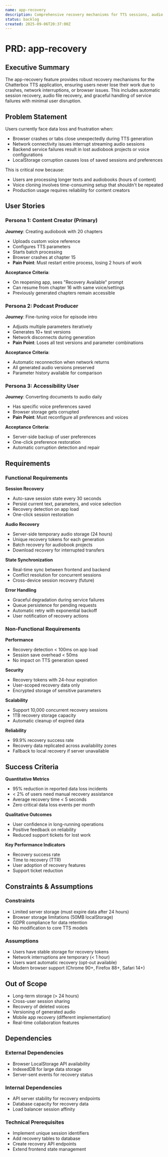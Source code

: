 ```yaml
---
name: app-recovery
description: Comprehensive recovery mechanisms for TTS sessions, audio data, and application state
status: backlog
created: 2025-09-06T20:37:00Z
---
```


# PRD: app-recovery

## Executive Summary

The app-recovery feature provides robust recovery mechanisms for the Chatterbox TTS application, ensuring users never lose their work due to crashes, network interruptions, or browser issues. This includes automatic session recovery, audio file recovery, and graceful handling of service failures with minimal user disruption.

## Problem Statement

Users currently face data loss and frustration when:
- Browser crashes or tabs close unexpectedly during TTS generation
- Network connectivity issues interrupt streaming audio sessions
- Backend service failures result in lost audiobook projects or voice configurations
- LocalStorage corruption causes loss of saved sessions and preferences

This is critical now because:
- Users are processing longer texts and audiobooks (hours of content)
- Voice cloning involves time-consuming setup that shouldn't be repeated
- Production usage requires reliability for content creators

## User Stories

### Persona 1: Content Creator (Primary)
**Journey**: Creating audiobook with 20 chapters
- Uploads custom voice reference
- Configures TTS parameters
- Starts batch processing
- Browser crashes at chapter 15
- **Pain Point**: Must restart entire process, losing 2 hours of work

**Acceptance Criteria**:
- On reopening app, sees "Recovery Available" prompt
- Can resume from chapter 16 with same voice/settings
- Previously generated chapters remain accessible

### Persona 2: Podcast Producer
**Journey**: Fine-tuning voice for episode intro
- Adjusts multiple parameters iteratively
- Generates 10+ test versions
- Network disconnects during generation
- **Pain Point**: Loses all test versions and parameter combinations

**Acceptance Criteria**:
- Automatic reconnection when network returns
- All generated audio versions preserved
- Parameter history available for comparison

### Persona 3: Accessibility User
**Journey**: Converting documents to audio daily
- Has specific voice preferences saved
- Browser storage gets corrupted
- **Pain Point**: Must reconfigure all preferences and voices

**Acceptance Criteria**:
- Server-side backup of user preferences
- One-click preference restoration
- Automatic corruption detection and repair

## Requirements

### Functional Requirements

**Session Recovery**
- Auto-save session state every 30 seconds
- Persist current text, parameters, and voice selection
- Recovery detection on app load
- One-click session restoration

**Audio Recovery**
- Server-side temporary audio storage (24 hours)
- Unique recovery tokens for each generation
- Batch recovery for audiobook projects
- Download recovery for interrupted transfers

**State Synchronization**
- Real-time sync between frontend and backend
- Conflict resolution for concurrent sessions
- Cross-device session recovery (future)

**Error Handling**
- Graceful degradation during service failures
- Queue persistence for pending requests
- Automatic retry with exponential backoff
- User notification of recovery actions

### Non-Functional Requirements

**Performance**
- Recovery detection < 100ms on app load
- Session save overhead < 50ms
- No impact on TTS generation speed

**Security**
- Recovery tokens with 24-hour expiration
- User-scoped recovery data only
- Encrypted storage of sensitive parameters

**Scalability**
- Support 10,000 concurrent recovery sessions
- 1TB recovery storage capacity
- Automatic cleanup of expired data

**Reliability**
- 99.9% recovery success rate
- Recovery data replicated across availability zones
- Fallback to local recovery if server unavailable

## Success Criteria

**Quantitative Metrics**
- 95% reduction in reported data loss incidents
- < 2% of users need manual recovery assistance
- Average recovery time < 5 seconds
- Zero critical data loss events per month

**Qualitative Outcomes**
- User confidence in long-running operations
- Positive feedback on reliability
- Reduced support tickets for lost work

**Key Performance Indicators**
- Recovery success rate
- Time to recovery (TTR)
- User adoption of recovery features
- Support ticket reduction

## Constraints & Assumptions

### Constraints
- Limited server storage (must expire data after 24 hours)
- Browser storage limitations (50MB localStorage)
- GDPR compliance for data retention
- No modification to core TTS models

### Assumptions
- Users have stable storage for recovery tokens
- Network interruptions are temporary (< 1 hour)
- Users want automatic recovery (opt-out available)
- Modern browser support (Chrome 90+, Firefox 88+, Safari 14+)

## Out of Scope

- Long-term storage (> 24 hours)
- Cross-user session sharing
- Recovery of deleted voices
- Versioning of generated audio
- Mobile app recovery (different implementation)
- Real-time collaboration features

## Dependencies

### External Dependencies
- Browser LocalStorage API availability
- IndexedDB for large data storage
- Server-sent events for recovery status

### Internal Dependencies
- API server stability for recovery endpoints
- Database capacity for recovery data
- Load balancer session affinity

### Technical Prerequisites
- Implement unique session identifiers
- Add recovery tables to database
- Create recovery API endpoints
- Extend frontend state management
